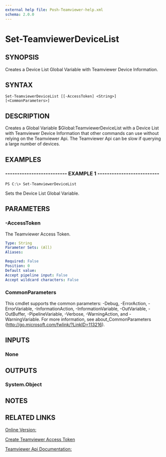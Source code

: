 ```yaml
---
external help file: Posh-Teamviewer-help.xml
schema: 2.0.0
---
```


# Set-TeamviewerDeviceList
## SYNOPSIS
Creates a Device List Global Variable with Teamviewer Device Information.
## SYNTAX

```
Set-TeamviewerDeviceList [[-AccessToken] <String>] [<CommonParameters>]
```

## DESCRIPTION
Creates a Global Variable $Global:TeamviewerDeviceList with a Device List with Teamviewer Device Information that other commands can use without relying on the Teamviewer Api. The Teamviewer Api can be slow if querying a large number of devices.
## EXAMPLES

### -------------------------- EXAMPLE 1 --------------------------
```
PS C:\> Set-TeamviewerDeviceList
```

Sets the Device List Global Variable.
## PARAMETERS

### -AccessToken
The Teamviewer Access Token.






```yaml
Type: String
Parameter Sets: (All)
Aliases: 

Required: False
Position: 0
Default value: 
Accept pipeline input: False
Accept wildcard characters: False
```

### CommonParameters
This cmdlet supports the common parameters: -Debug, -ErrorAction, -ErrorVariable, -InformationAction, -InformationVariable, -OutVariable, -OutBuffer, -PipelineVariable, -Verbose, -WarningAction, and -WarningVariable. For more information, see about_CommonParameters (http://go.microsoft.com/fwlink/?LinkID=113216).
## INPUTS

### None

## OUTPUTS

### System.Object

## NOTES

## RELATED LINKS

[Online Version:](https://github.com/gerane/Posh-Teamviewer/blob/master/docs/Set-TeamviewerDeviceList.md)

[Create Teamviewer Access Token](https://integrate.teamviewer.com/en/develop/api/get-started/#createScript)

[Teamviewer Api Documentation:](https://integrate.teamviewer.com/en/develop/api/)











